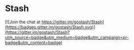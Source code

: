 # Stash

[![Join the chat at https://gitter.im/gostash/Stash](https://badges.gitter.im/gostash/Stash.svg)](https://gitter.im/gostash/Stash?utm_source=badge&utm_medium=badge&utm_campaign=pr-badge&utm_content=badge)
